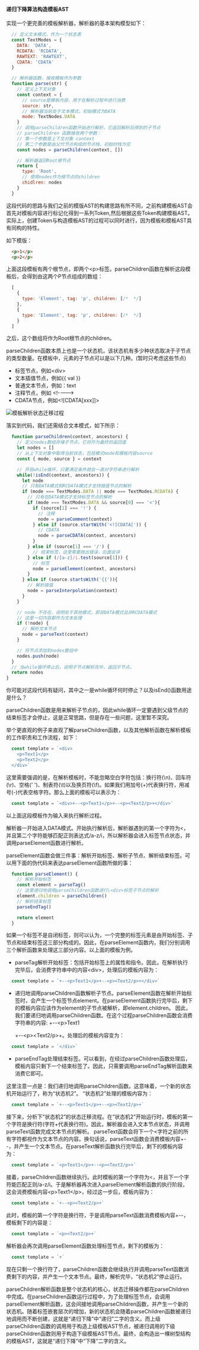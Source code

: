 #### 递归下降算法构造模板AST

实现一个更完善的模板解析器，解析器的基本架构模型如下：

```js
  // 定义文本模式，作为一个状态表
  const TextModes = {
    DATA: 'DATA',
    RCDATA: 'RCDATA',
    RAWTEXT: 'RAWTEXT',
    CDATA: 'CDATA'
  }

  // 解析器函数，接收模板作为参数
  function parse(str) {
    // 定义上下文对象
    const context = {
      // source是模板内容，用于在解析过程中进行消费
      source: str,
      // 解析器当前处于文本模式，初始模式为DATA
      mode: TextNodes.DATA
    }
    // 调用parseChildren函数开始进行解析，它返回解析后得到的子节点
    // parseChildren 函数接收两个参数：
    // 第一个参数是上下文对象 context
    // 第二个参数是由父代节点构成的节点栈，初始时栈为空
    const nodes = parseChildren(context, [])

    // 解析器返回Root根节点
    return {
      type: 'Root',
      // 使用nodes作为根节点的children
      chidlren: nodes
    }
  }
```

这段代码的思路与我们之前的模版AST的构建思路有所不同，之前构建模板AST会首先对模板内容进行标记化得到一系列Token,然后根据这些Token构建模板AST。实际上，创建Token与构造模板AST的过程可以同时进行，因为模板和模板AST具有同构的特性。

如下模版：

```html
  <p>1</p>
  <p>2</p>
```

上面这段模板有两个根节点，即两个\<p>标签。parseChildren函数在解析这段模板后，会得到由这两个P节点组成的数组：

```js
  [
    {
      type: 'Element', tag: 'p', children: [/*  */]
    },
    {
      type: 'Element', tag: 'p', children: [/*  */]
    }
  ]
```

之后，这个数组将作为Root根节点的children。

parseChildren函数本质上也是一个状态机，该状态机有多少种状态取决于子节点的类型数量。在模板中，元素的子节点可以是以下几种。(暂时只考虑这些节点)

- 标签节点，例如\<div>
- 文本插值节点，例如{{ val }}
- 普通文本节点，例如：text
- 注释节点，例如 \<!---->
- CDATA节点，例如\<\![CDATA[xxx]]>

![模板解析状态迁移过程](../../images/%E6%A8%A1%E6%9D%BF%E8%A7%A3%E6%9E%90%E7%8A%B6%E6%80%81%E6%9C%BA%E8%BF%81%E7%A7%BB%E8%BF%87%E7%A8%8B.drawio.svg '模板解析状态机迁移过程')

落实到代码，我们还需结合文本模式，如下所示：

```js
  function parseChildren(context, ancestors) {
    // 定义nodes数组存储子节点，它将作为最终的返回值
    let nodes = []
    // 从上下文对象中取得当前状态，包括模式mode和模板内容source
    const { mode, source } = context

    // 开启while循环，只要满足条件就会一直对字符串进行解析
    while(!isEnd(context, ancestors)) {
      let node
      // 只有DATA模式和RCDATA模式才支持插值节点的解析
      if (mode === TextModes.DATA || mode === TextModes.RCDATA) {
        // 只有在DATA模式才支持标签节点的解析
        if (mode === TextModes.DATA && source[0] === '<'){
          if (source[1] === '!') {
            // 注释
            node = parseComment(context)
          } else if (source.startWith('<![CDATA[')) {
            // CDATA
            node = parseCDATA(context, ancestors)
          }
        } else if (source[1] === '/') {
          // 结束标签，这里需要抛出错误，后面会讲
        } else if (/[a-z]/i.test(source[1])) {
          // 标签
          node = parseElement(context, ancestors)
        }
      } else if (source.startsWith('{{')){
        // 解析插值
        node = parseInterpolation(context)
      }
    }

    // node 不存在，说明处于其他模式，即非DATA模式且非RCDATA模式
    // 这里一切内容都作为文本处理
    if (!node) {
      // 解析文本节点
      node = parseText(context)
    }

    // 将节点添加到nodes数组中
    nodes.push(node)
  }
  // 当while循环停止后，说明子节点解析完毕，返回子节点。
  return nodes
}
```

你可能对这段代码有疑问，其中之一是while循环何时停止？以及isEnd()函数用途是什么？

parseChildren函数是用来解析子节点的，因此while循环一定要遇到父级节点的结束标签才会停止，这是正常思路，但是存在一些问题，这里暂不深究。

举个更直观的例子来直观了解parseChildren函数，以及其他解析函数在解析模板的工作职责和工作流程，如下：

```js 
  const template = `<div>
    <p>Text1</p>
    <p>Text2</p>
  </div>`  
```

这里需要强调的是，在解析模板时，不能忽略空白字符包括：换行符(\n)、回车符(\r)、空格(' ')、制表符(\t)以及换页符(\f)。如果我们用加号(+)代表换行符，用减号(-)代表空格字符。那么上面的模板可以表示为：

```js
  const template = `<div>+--<p>Text1</p>+--<p><Text2/p>+</div>`
```

以上面这段模板作为输入来执行解析过程。

解析器一开始进入DATA模式。开始执行解析后，解析器遇到的第一个字符为<，并且第二个字符能够匹配正则表达式/a-z/i，所以解析器会进入标签节点状态，并调用parseElement函数进行解析。

parseElement函数会做三件事：解析开始标签、解析子节点、解析结束标签。可以用下面的伪代码来表达parseElement函数所做的事：

```js
  function parseElement() {
    // 解析开始标签
    const element = parseTag()
    // 这里递归地调用parseChildren函数进行\<div>标签子节点的解析
    element.children = parseChildren()
    // 解析结束标签
    parseEndTag()

    return element
  }
```

如果一个标签不是自闭标签，则可以认为，一个完整的标签元素是由开始标签、子节点和结束标签这三部分构成的。因此，在parseElement函数内，我们分别调用三个解析函数来处理这三部分内容。以上面的模板为例。

- parseTag解析开始标签：包括开始标签上的属性和指令。因此，在解析执行完毕后，会消费字符串中的内容\<div>，处理后的模板内容为：

```js
  const template = `+--<p>Text1</p>+--<p><Text2/p>+</div>`
```

- 递归地调用parseChildren函数解析子节点。parseElement函数在解析开始标签时，会产生一个标签节点element。在parseElement函数执行完毕后，剩下的模板内容应该作为element的子节点被解析，即element.children。 因此，我们要递归地调用parseChildren函数。在这个过程parseChildren函数会消费字符串的内容: +--\<p>Text1</p>+--\<p><Text2/p>+。处理后的模板内容变为：

```js
  const template = `</div>`
```

- parseEndTag处理结束标签。可以看到，在经过parseChildren函数处理后，模板内容只剩下一个结束标签了。因此，只需要调用parseEndTag解析函数来消费它即可。

这里注意一点是：我们递归地调用parseChildren函数。这意味着，一个新的状态机开始运行了，称为“状态机2”。 “状态机2”处理的模板内容为：

```js
  const template = `+--<p>Text1</p>+--<p><Text2/p>+`
```

接下来，分析下“状态机2”的状态迁移流程。在“状态机2”开始运行时，模板的第一个字符是换行符(字符+代表换行符)。因此，解析器会进入文本节点状态，并调用parseText函数完成文本节点的解析。 parseText函数会将下一个\<字符之前的所有字符都视作为文本节点的内容。换句话说，parseText函数会消费模板内容+--，并产生一个文本节点。在parseText解析函数执行完毕后，剩下的模板内容为：

```js
  const template = `<p>Text1</p>+--<p><Text2/p>+`
```

接着，parseChildren函数继续执行。此时模板的第一个字符为\<，并且下一个字符能匹配正则/a-z/i。于是解析器再次进入parseElement解析函数的执行阶段，这会消费模板内容\<p>Text1\</p>，经过这一步后，模板内容为：

```js
  const template = `+--<p><Text2/p>+`
```

此时，模板的第一个字符是换行符，于是调用parseText函数消费模板内容+--，模板剩下的内容是：

```js
  const template = `<p><Text2/p>+`
```

解析器会再次调用parseElement函数处理标签节点，剩下的模板为：

```js
  const template = `+`
```

现在只剩一个换行符了，parseChildren函数会继续执行并调用parseText函数消费剩下的内容，并产生一个文本节点。最终，解析完毕，“状态机2”停止运行。

parseChildren解析函数是整个状态机的核心，状态迁移操作都在parseChildren中完成。在parseChildren函数运行过程中，为了处理标签节点，会调用parseElement解析函数，这会间接地调用parseChildren函数，并产生一个新的状态机。随着标签嵌套层次的增加，新的状态机会随着parseChildren函数被递归地调用而不断创建，这就是“递归下降”中“递归”二字的含义。而上级parseChildren函数的调用用于构造上级模板AST节点，被递归调用的下级parseChildren函数则用于构造下级模板AST节点。最终，会构造出一棵树型结构的模板AST，这就是“递归下降”中“下降”二字的含义。